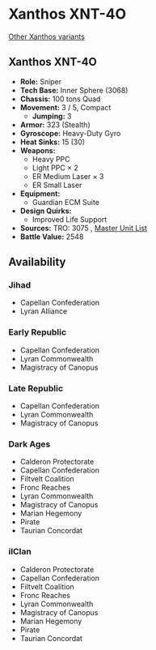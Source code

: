 # Xanthos XNT-4O 

[Other Xanthos variants](../xanthos.md) 

## Xanthos XNT-4O 

- **Role:** Sniper 
- **Tech Base:** Inner Sphere (3068) 
- **Chassis:** 100 tons Quad 
- **Movement:** 3 / 5, Compact 
  - **Jumping:** 3 
- **Armor:** 323 (Stealth) 
- **Gyroscope:** Heavy-Duty Gyro 
- **Heat Sinks:** 15 (30) 
- **Weapons:** 
  - Heavy PPC 
  - Light PPC × 2 
  - ER Medium Laser × 3 
  - ER Small Laser 
- **Equipment:** 
  - Guardian ECM Suite 
- **Design Quirks:** 
  - Improved Life Support 
- **Sources:** TRO: 3075 , [Master Unit List](http://masterunitlist.info/Unit/Details/3605) 
- **Battle Value:** 2548 

## Availability 

### Jihad 

- Capellan Confederation 
- Lyran Alliance 

### Early Republic 

- Capellan Confederation 
- Lyran Commonwealth 
- Magistracy of Canopus 

### Late Republic 

- Capellan Confederation 
- Lyran Commonwealth 
- Magistracy of Canopus 

### Dark Ages 

- Calderon Protectorate 
- Capellan Confederation 
- Filtvelt Coalition 
- Fronc Reaches 
- Lyran Commonwealth 
- Magistracy of Canopus 
- Marian Hegemony 
- Pirate 
- Taurian Concordat 

### ilClan 

- Calderon Protectorate 
- Capellan Confederation 
- Filtvelt Coalition 
- Fronc Reaches 
- Lyran Commonwealth 
- Magistracy of Canopus 
- Marian Hegemony 
- Pirate 
- Taurian Concordat 

